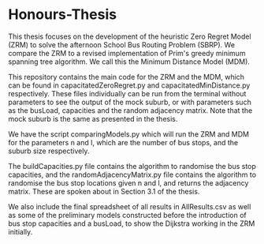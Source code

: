 # Honours-Thesis
This thesis focuses on the development of the heuristic Zero Regret Model (ZRM) to solve the afternoon School Bus Routing Problem (SBRP).
We compare the ZRM to a revised implementation of Prim's greedy minimum spanning tree algorithm. We call this the Minimum Distance Model (MDM).

This repository contains the main code for the ZRM and the MDM, which can be found in capacitatedZeroRegret.py and capacitatedMinDistance.py respectively. These files individually can be run from the terminal without parameters to see the output of the mock suburb, or with parameters such as the busLoad, capacities and the random adjacency matrix. Note that the mock suburb is the same as presented in the thesis.

We have the script comparingModels.py which will run the ZRM and MDM for the parameters n and l, which are the number of bus stops, and the suburb size respectively.

The buildCapacities.py file contains the algorithm to randomise the bus stop capacities, and the randomAdjacencyMatrix.py file contains the algorithm to randomise the bus stop locations given n and l, and returns the adjacency matrix. These are spoken about in Section 3.1 of the thesis.

We also include the final spreadsheet of all results in AllResults.csv as well as some of the preliminary models constructed before the introduction of bus stop capacities and a busLoad, to show the Dijkstra working in the ZRM initially.
